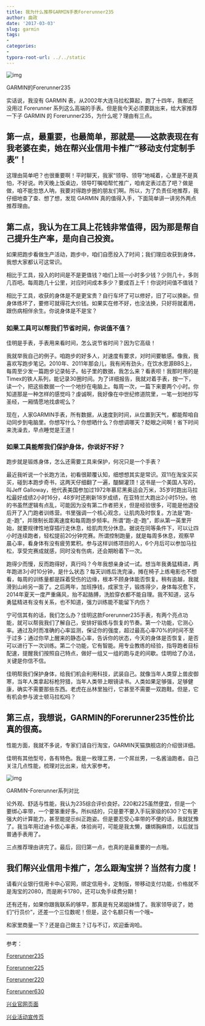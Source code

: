 ```yaml
---
title: 我为什么推荐GARMIN手表Forerunner235
author: 曲政
date: '2017-03-03'
slug: garmin
tags:
- 
categories:
- 
typora-root-url: ../../static
---
```




![img](/images/2017-03-03-%E6%88%91%E4%B8%BA%E4%BB%80%E4%B9%88%E6%8E%A8%E8%8D%90GARMIN%E6%89%8B%E8%A1%A8Forerunner235/630.jpeg)

GARMIN的Forerunner235

实话说，我没有 GARMIN 表，从2002年大连马拉松算起，跑了十四年，我都还没用过 Forerunner 系列这么高端的手表。但是我今天必须要跳出来，给大家推荐一下子 GARMIN 的 Forerunner235，为什么呢？理由有三点。

## 第一点，最重要，也最简单，那就是——这款表现在有我老婆在卖，她在帮兴业信用卡推广“移动支付定制手表”！

这理由简单吧？也很重要啊！平时聊天，我家“领导、领导”地喊着，心里是不是真怕，不好说。昨天晚上饭桌边，领导叮嘱咱帮忙推广，咱肯定表过态了吧？做是做，咱不能忽悠人呐，我要对得跑步圈的朋友们啊。所以，为了负责任地推荐，我仔细地查了查、想了想，发现 GARMIN 真的值得入手，下面简单讲一讲另外两点推荐理由。

## 第二点，我认为在工具上花钱非常值得，因为那是帮自己提升生产率，是向自己投资。

如果把跑步看做生产活动，跑步中，咱们自愿投入了时间；我们理应收获到身体，我想大家都认可这常识。

相比于工具，投入的时间是不是更值钱？咱们上班一小时多少钱？少则几十，多则几百吧。每周跑几十公里，对应时间成本多少？要成百上千！你说时间值不值钱？

相比于工具，收获的身体是不是更宝贵？自行车坏了可以修好，旧了可以换新。但身体练坏了，要修可就得花大价钱。如果实在修不好，也没法换，只好将就着用，跟伤病相伴余生。你说身体是不是宝？

### 如果工具可以帮我们节省时间，你说值不值？

佳明是手表，手表用来看时间，怎么说节省时间？因为它高级！

我就举我自己的例子。咱跑步的好多人，对速度有要求，对时间要敏感。像我，我喜欢写跑步笔记。2010年、2011年那会儿，我有闲有劲头，在饮水思源BBS上，每周至少发一篇跑步记录帖子。帖子里的数据，我怎么来？看表呗！我那时用的是Timex的铁人系列，能记录30圈时间。为了详细报告，我就对着手表，按一下，读一个，把这些数据一个一个地抄在电脑上。每周一次，一篇下来要两个小时。你知道那是一种怎样的感觉吗？虔诚啊，我好像在中世纪修道院里，一笔一划地抄写圣经，一厢情愿地找虐呢么？

现在，人家GARMIN手表，所有数据，从速度到时间，从位置到天气，都能帮咱自动同步到电脑里。你想写什么？你想晒什么？你想调哪天？眨眼之间啊！省下时间来洗澡去，早点睡觉是王道！

### 如果工具能帮我们保护身体，你说好不好？

跑步就是锻炼身体，怎么还需要工具来保护，何况只是一个手表？

最近我听说一个长跑方法，初看很颠覆认知，细想想其实是常识。双11在淘宝买买买，碰到本跑步奇书，这两天仔细翻了一遍，醍醐灌顶！这书是一个美国人写的，叫Jeff  Galloway，他代表美国参加过1972年慕尼黑奥运会万米，35岁时跑出马拉松最好成绩2小时16分，48岁时还刷新18岁成绩，在亚特兰大跑出2小时51分。他的书虽然逻辑有点乱，可能因为没有第二作者把关，但是经验很多，可能是他退役后开了入门跑者训练营。书里强调一个核心观念，让肌肉及时恢复。方法是“跑-走-跑”，并限制长距离速度和每周跑步频率。所谓“跑-走-跑”，即从第一英里开始，就要规律性地穿插行走休息，给肌肉充分休息。据说在同等条件下，可以让四小时连续跑者，轻松提前20分钟完赛。所谓控制跑量，就是每周多休息，观察早晨心率，看身体有没有疲劳累积。参与这样训练项目的人，6个月后可以参加马拉松，享受完赛成就感，同时没有伤病，还会期盼着下一次。

跑得少而慢，反而跑得好，真行吗？今年我想亲身试一试。想当年我勇猛精进，两年跑进3小时10分钟，是什么状态？每天训练后洗完澡，摊在椅子上练电影也不想看，每周的训练量都是踩着受伤的边缘，根本不顾身体能否恢复。稍有逾越，我就滑到山岭另一面了。之后两年，加班挣钱，成家生子，锻炼得少，身体每况愈下，2014年夏天一度严重痛风，抬不起胳膊，洗脸穿衣都不能自理。我不知道，这与勇猛精进有没有关系，也不知道，强力训练能不能留下内伤？

宁可信其有的话，我们怎么办？佳明这款Forerunner235手表，有两个亮点功能，就可以帮我我们了解自己，安排好锻炼与恢复的节奏。第一个功能，它测心率。通过及时而准确的心率监测，保证你的强度，超过最高心率70%的时间不至于过多；通过你早上醒来的静态心率，告诉你的状态，今天的身体是否恢复，是否可以进行下一次训练。第二个功能，它有智能。用专业教练的经验，指导跑者目标配速，提醒我们按照自己特点，做好一组又一组的跑与走的间歇。佳明给了办法，关键是你信不信。

佳明帮我们保护身体，给我们机会利用科技，武装自己。就像当年人类穿上兽皮御寒，当年人类拿起标枪狩猎，当年人类带上眼镜读书。人类如果足够强，足够健康，确实不需要那些东西。老虎在丛林里独行，它甚至不需要一双跑鞋。但是，它有机会参与波士顿马拉松吗？

## 第三点，我想说，GARMIN的Forerunner235性价比真的很高。

性能方面，我就不多说，专家们请自行淘宝，GARMIN天猫旗舰店的介绍很详细。

佳明有其他型号，各有特色。我是一枚理工男，一个屌丝男，一名酱油跑者。自己关注几点性能，梳理对比出来，给大家参考。

![img](/images/2017-03-03-%E6%88%91%E4%B8%BA%E4%BB%80%E4%B9%88%E6%8E%A8%E8%8D%90GARMIN%E6%89%8B%E8%A1%A8Forerunner235/611.png)

GARMIN-Forerunner系列对比

论外观、舒适与性能，我认为235综合评价良好。220和225虽然便宜，但是一个要绑心率带，一个要笨重好多。所纠结的，只是要不要入手玩家级的630？它有更强大的计算能力，甚至能提示纠正跑姿。但是要忍受心率带的不便的话，我就犹豫了。我当年用过迪卡侬心率表，体验尚可，可能是我太懒，嫌绑胸麻烦，以后就当普通手表用了。

三点推荐理由讲完了。最后，回归第一点，也真的是最重要的一点哦。

## 我们帮兴业信用卡推广，怎么跟淘宝拼？当然有力度！

请看兴业银行信用卡中心官网，绑定信用卡，定制版，带移动支付功能，价格就不是淘宝的2080，而是刷卡1780，还可以免手续费分期！

还有还有，如果你跟我联系的够早，那真是有兄弟姐妹情了。我家领导说了，她们“行员价”，还差一个三位数呢！但是，这个名额只有一个哦~

和家里商量一下？还是自己做主？订与不订，欢迎垂询哈。

------

参考：

[Forerunner235](https://link.jianshu.com?t=https://detail.tmall.com/item.htm?id=525490561184&ali_refid=a3_430583_1006:1105727897:N:佳明:670c568b5b022bc3a8c1e95c7de8b027&ali_trackid=1_670c568b5b022bc3a8c1e95c7de8b027&spm=a230r.1.14.1.PpAiJQ)  

[Forerunner225](https://link.jianshu.com?t=https://detail.tmall.com/item.htm?spm=a230r.1.14.1.vWjE37&id=520265136363&cm_id=140105335569ed55e27b&abbucket=12&skuId=3210499398576)

[Forerunner220](https://link.jianshu.com?t=https://detail.tmall.com/item.htm?spm=a1z10.5-b.w4011-3161203090.76.SENmSj&id=37388047756&rn=b8712e1f0a70de484f7e79b63b4ffdef&abbucket=12&skuId=3204059159214)

[Forerunner630](https://link.jianshu.com?t=https://detail.tmall.com/item.htm?spm=a230r.1.14.9.llhAv6&id=525200468908&cm_id=140105335569ed55e27b&abbucket=12)

[兴业官网页面](https://link.jianshu.com?t=http://mobile.cib.com.cn/creditcard/apply/wallet/jiamingshoubiao.html)

[兴业活动宣传页](https://link.jianshu.com?t=https://mp.weixin.qq.com/s?__biz=MjM5MjA2MDMyNA==&mid=2716145670&idx=2&sn=a646fa2fab48eddd9c1c41527e5227ee&chksm=82bdbecdb5ca37db1a5d069093e5f36d2d5bbd4a21c64211aaadc996b6b456fcbc4481bd41ad&mpshare=1&scene=1&srcid=02137mmll6CSkw9C4PxmfGNe&key=ddf4350d0e3246db8ec1055b14cedeef46eeb0a48783fae1149c9e890e1933b0a7a6a5f34990e3721ed3cae2477ad440efb2fcb28ef073fbfc48fde259dfc6c4d698e3df488ab810cceed182e90a8103&ascene=0&uin=MTYxNDkyNDY0Mg%3D%3D&devicetype=iMac+MacBook8%2C1+OSX+OSX+10.12.3+build(16D32)&version=12020010&nettype=WIFI&fontScale=100&pass_ticket=63xa3HxlnUaRJ0s2%2BDtaodDL%2B7nCas7U1OcutssS%2B8krSSRzRVPAGopW1uiMgfMU)
